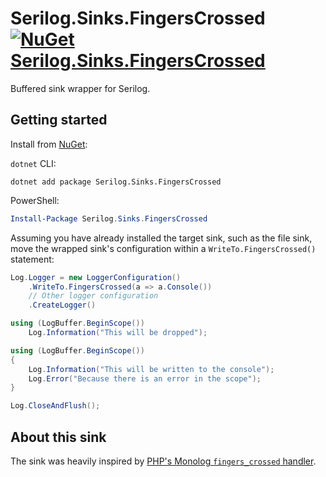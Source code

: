 # Serilog.Sinks.FingersCrossed [![NuGet Serilog.Sinks.FingersCrossed](https://buildstats.info/nuget/Serilog.Sinks.FingersCrossed)](https://www.nuget.org/packages/Serilog.Sinks.FingersCrossed/)

Buffered sink wrapper for Serilog.

## Getting started

Install from [NuGet](https://nuget.org/packages/serilog.sinks.fingerscrossed):

`dotnet` CLI:
```shell
dotnet add package Serilog.Sinks.FingersCrossed
```

PowerShell:
```PowerShell
Install-Package Serilog.Sinks.FingersCrossed
```

Assuming you have already installed the target sink, such as the file sink, move the wrapped sink's configuration within
a `WriteTo.FingersCrossed()` statement:

```csharp
Log.Logger = new LoggerConfiguration()
    .WriteTo.FingersCrossed(a => a.Console())
    // Other logger configuration
    .CreateLogger()

using (LogBuffer.BeginScope())
    Log.Information("This will be dropped");

using (LogBuffer.BeginScope())
{
    Log.Information("This will be written to the console");
    Log.Error("Because there is an error in the scope");
}

Log.CloseAndFlush();
```

## About this sink

The sink was heavily inspired by [PHP's Monolog `fingers_crossed` handler](https://seldaek.github.io/monolog/doc/02-handlers-formatters-processors.html).
